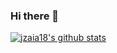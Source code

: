 ### Hi there 👋

<!--
**jzaia18/jzaia18** is a ✨ _special_ ✨ repository because its `README.md` (this file) appears on your GitHub profile.

Here are some ideas to get you started:

- 🔭 I’m currently working on ...
- 🌱 I’m currently learning ...
- 👯 I’m looking to collaborate on ...
- 🤔 I’m looking for help with ...
- 💬 Ask me about ...
- 📫 How to reach me: ...
- 😄 Pronouns: ...
- ⚡ Fun fact: ...
-->

[![jzaia18's github stats](https://github-readme-stats.vercel.app/api?username=jzaia18&include_all_commits=true&show_icons=true&hide_title=true&hide_border=true)](https://github.com/jzaia18)
